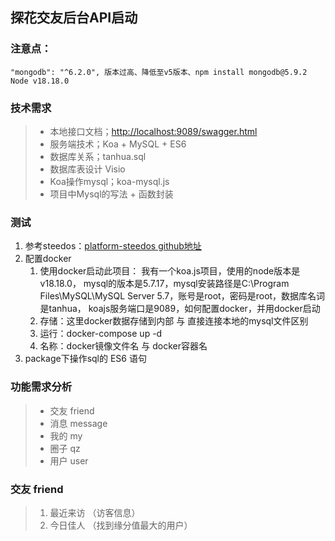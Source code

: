 ## 探花交友后台API启动

### 注意点：

```
"mongodb": "^6.2.0", 版本过高、降低至v5版本、npm install mongodb@5.9.2     Node v18.18.0
```

### 技术需求

> * 本地接口文档；[http://localhost:9089/swagger.html](http://localhost:9089/swagger.html)
> * 服务端技术；Koa + MySQL + ES6
> * 数据库关系；tanhua.sql
> * 数据库表设计 Visio
> * Koa操作mysql；koa-mysql.js
> * 项目中Mysql的写法 + 函数封装

### 测试

1. 参考steedos：[platform-steedos  github地址](https://github.com/steedos/steedos-platform/tree/master/packages/objectql/src)
2. 配置docker
   1. 使用docker启动此项目： 我有一个koa.js项目，使用的node版本是v18.18.0， mysql的版本是5.7.17，mysql安装路径是C:\Program Files\MySQL\MySQL Server 5.7，账号是root，密码是root，数据库名词是tanhua， koajs服务端口是9089，如何配置docker，并用docker启动
   2. 存储：这里docker数据存储到内部 与 直接连接本地的mysql文件区别
   3. 运行：docker-compose up -d
   4. 名称：docker镜像文件名 与 docker容器名
3. package下操作sql的 ES6 语句

### 功能需求分析

> * 交友 friend
> * 消息 message
> * 我的 my
> * 圈子 qz
> * 用户 user

### 交友 friend

> 1. 最近来访  （访客信息）
> 2. 今日佳人  （找到缘分值最大的用户）
